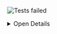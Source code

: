 ![Tests failed](https://img.shields.io/badge/tests-1%20failed%2C%201%20skipped-critical)

<details><summary>Open Details</summary>
<p>

## ❌️ <a id='user-content-r0' href='#r0'>fixtures/external/java/TEST-org.apache.pulsar.AddMissingPatchVersionTest.xml</a>
|Total|Passed|Failed|Skipped|Time|
|---:|---:|---:|---:|---:|
|2|-|1❌️|1⚪|116ms|

<details><summary>Open Suit Details</summary>
<p>

|Test suite|Passed|Failed|Skipped|Time|
|:---|---:|---:|---:|---:|
|[org.apache.pulsar.AddMissingPatchVersionTest](#r0s0)|-|1❌️|1⚪|116ms|

</p>
</details>


<details><summary>Open Tests Detail</summary>
<p>

#### ❌️ <a id='user-content-r0s0' href='#r0s0'>org.apache.pulsar.AddMissingPatchVersionTest</a>
```
⚪ testVersionStrings
❌️ testVersionStrings
	java.lang.AssertionError: expected [1.2.1] but found [1.2.0]
```

</p>
</details>


</p>
</details>
